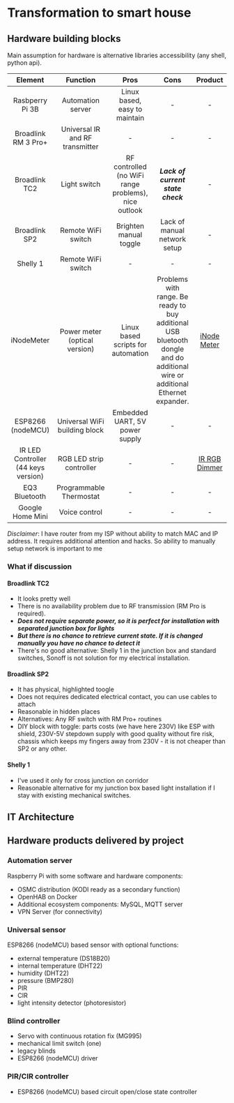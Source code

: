 # Transformation to smart house

## Hardware building blocks

Main assumption for hardware is alternative libraries accessibility (any shell, python api).

|Element|Function|Pros|Cons|Product|
|:-------:|:--------:|:-------:|:-------:|:-------:|
|Rasbperry Pi 3B|Automation server|Linux based, easy to maintain|-|-|
|Broadlink RM 3 Pro+|Universal IR and RF transmitter|-|-|-|
|Broadlink TC2|Light switch|RF controlled (no WiFi range problems), nice outlook|***Lack of current state check***|-|
|Broadlink SP2|Remote WiFi switch|Brighten manual toggle|Lack of manual network setup|-|
|Shelly 1|Remote WiFi switch|-|-|-|
|iNodeMeter|Power meter (optical version)|Linux based scripts for automation|Problems with range. Be ready to buy additional USB bluetooth dongle and do additional wire or additional Ethernet expander.|[iNode Meter](https://inode.pl/iNode-Energy-Meter-opto,p,27)|
|ESP8266 (nodeMCU)|Universal WiFi building block|Embedded UART, 5V power supply|-|-|
|IR LED Controller (44 keys version)|RGB LED strip controller|-|-|[IR RGB Dimmer](https://www.aliexpress.com/wholesale?SearchText=RGB+44+keys+remote+dimmer)|
|EQ3 Bluetooth|Programmable Thermostat|-|-|-|
|Google Home Mini|Voice control|-|-|-|

*Disclaimer*: I have router from my ISP without ability to match MAC and IP address. It requires additional attention and hacks. So ability to manually setup network is important to me

### What if discussion

#### Broadlink TC2

- It looks pretty well
- There is no availability problem due to RF transmission (RM Pro is required).
- ***Does not require separate power, so it is perfect for installation with separated junction box for lights***
- ***But there is no chance to retrieve current state. If it is changed manually you have no chance to detect it***
- There's no good alternative: Shelly 1 in the junction box and standard switches, Sonoff is not solution for my electrical installation.

#### Broadlink SP2

- It has physical, highlighted toogle
- Does not requires dedicated electrical contact, you can use cables to attach
- Reasonable in hidden places
- Alternatives: Any RF switch with RM Pro+ routines
- DIY block with toggle: parts costs (we have here 230V) like ESP with shield, 230V-5V stepdown supply with good quality without fire risk, chassis which keeps my fingers away from 230V - it is not cheaper than SP2 or any other.

#### Shelly 1

- I've used it only for cross junction on corridor
- Reasonable alternative for my junction box based light installation if I stay with existing mechanical switches.

## IT Architecture

## Hardware products delivered by project

### Automation server

Raspberry Pi with some software and hardware components:

- OSMC distribution (KODI ready as a secondary function)
- OpenHAB on Docker
- Additional ecosystem components: MySQL, MQTT server
- VPN Server (for connectivity)

### Universal sensor

ESP8266 (nodeMCU) based sensor with optional functions:

- external temperature (DS18B20)
- internal temperature (DHT22)
- humidity (DHT22)
- pressure (BMP280)
- PIR
- CIR
- light intensity detector (photoresistor)

### Blind controller

- Servo with continuous rotation fix (MG995)
- mechanical limit switch (one)
- legacy blinds
- ESP8266 (nodeMCU) driver

### PIR/CIR controller

- ESP8266 (nodeMCU) based circuit open/close state controller
